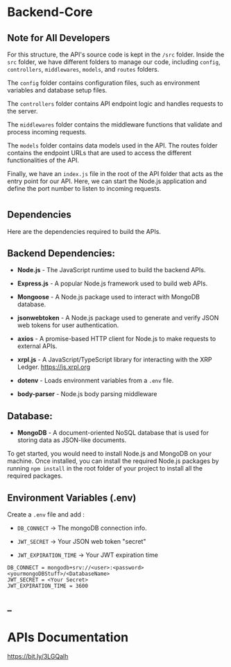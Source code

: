 # Backend-Core
## Note for All Developers
For this structure, the API's source code is kept in the `/src` folder. Inside the `src` folder, we have different folders to manage our code, including `config`, `controllers`, `middlewares`, `models`, and `routes` folders.

The `config` folder contains configuration files, such as environment variables and database setup files. 

The `controllers` folder contains API endpoint logic and handles requests to the server. 

The `middlewares` folder contains the middleware functions that validate and process incoming requests. 

The `models` folder contains data models used in the API. The routes folder contains the endpoint URLs that are used to access the different functionalities of the API.

Finally, we have an `index.js` file in the root of the API folder that acts as the entry point for our API. Here, we can start the Node.js application and define the port number to listen to incoming requests.
#
## Dependencies
Here are the dependencies required to build the APIs.

## Backend Dependencies:

- **Node.js** - The JavaScript runtime used to build the backend APIs.
- **Express.js** - A popular Node.js framework used to build web APIs.
- **Mongoose** - A Node.js package used to interact with MongoDB database.
- **jsonwebtoken** - A Node.js package used to generate and verify JSON web tokens for user authentication.
- **axios** - A promise-based HTTP client for Node.js to make requests to external APIs.
- **xrpl.js** - A JavaScript/TypeScript library for interacting with the XRP Ledger. https://js.xrpl.org

- **dotenv** - Loads environment variables from a `.env` file.
- **body-parser** -  Node.js body parsing middleware


## Database:

- **MongoDB** - A document-oriented NoSQL database that is used for storing data as JSON-like documents.

To get started, you would need to install Node.js and MongoDB on your machine. Once installed, you can install the required Node.js packages by running `npm install` in the root folder of your project to install all the required packages.

## Environment Variables (.env)

Create a `.env` file and add :

- `DB_CONNECT` -> The mongoDB connection info.

- `JWT_SECRET` -> Your JSON web token "secret"

- `JWT_EXPIRATION_TIME` -> Your JWT expiration time

```env
DB_CONNECT = mongodb+srv://<user>:<password><yourmongoDBStuff>/<DatabaseName>
JWT_SECRET = <Your Secret>
JWT_EXPIRATION_TIME = 3600
```


## _
# APIs Documentation
https://bit.ly/3LGQalh
#